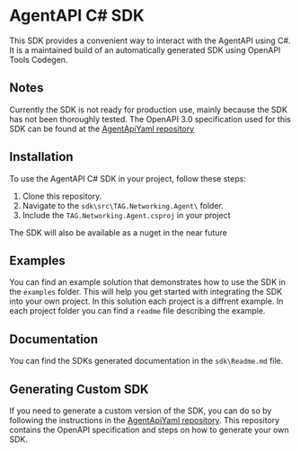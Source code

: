 # AgentAPI C# SDK

This SDK provides a convenient way to interact with the AgentAPI using C#. It is a maintained build of an automatically generated SDK using OpenAPI Tools Codegen.

## Notes

Currently the SDK is not ready for production use, mainly because the SDK has not been thoroughly tested. The OpenAPI 3.0 specification used for this SDK can be found at the [AgentApiYaml repository](https://github.com/Trust-Anchor-Group/AgentApiYaml)

## Installation

To use the AgentAPI C# SDK in your project, follow these steps:

1. Clone this repository.
2. Navigate to the `sdk\src\TAG.Networking.Agent\` folder.
3. Include the `TAG.Networking.Agent.csproj` in your project

The SDK will also be available as a nuget in the near future

## Examples

You can find an example solution that demonstrates how to use the SDK in the `examples` folder. This will help you get started with integrating the SDK into your own project.
In this solution each project is a diffrent example. In each project folder you can find a `readme` file describing the example.

## Documentation

You can find the SDKs generated documentation in the `sdk\Readme.md` file.

## Generating Custom SDK

If you need to generate a custom version of the SDK, you can do so by following the instructions in the [AgentApiYaml repository](https://github.com/Trust-Anchor-Group/AgentApiYaml). This repository contains the OpenAPI specification and steps on how to generate your own SDK.
